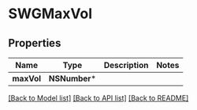 # SWGMaxVol

## Properties
Name | Type | Description | Notes
------------ | ------------- | ------------- | -------------
**maxVol** | **NSNumber*** |  | 

[[Back to Model list]](../README.md#documentation-for-models) [[Back to API list]](../README.md#documentation-for-api-endpoints) [[Back to README]](../README.md)


